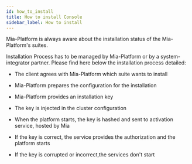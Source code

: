 ```yaml
---
id: how_to_install
title: How to install Console
sidebar_label: How to install
---
```

Mia-Platform is always aware about the installation status of the Mia-Platform's suites.

Installation Process has to be managed by Mia-Platform or by a system-integrator partner.
Please find here below the installation process detailed:

* The client agrees with Mia-Platform which suite wants to install

* Mia-Platform prepares the configuration for the installation

* Mia-Platform provides an installation key

* The key is injected in the cluster configuration

* When the platform starts, the key is hashed and sent to activation service, hosted by Mia

* If the key is correct, the service provides the authorization and the platform starts

* If the key is corrupted or incorrect,the services don't start

